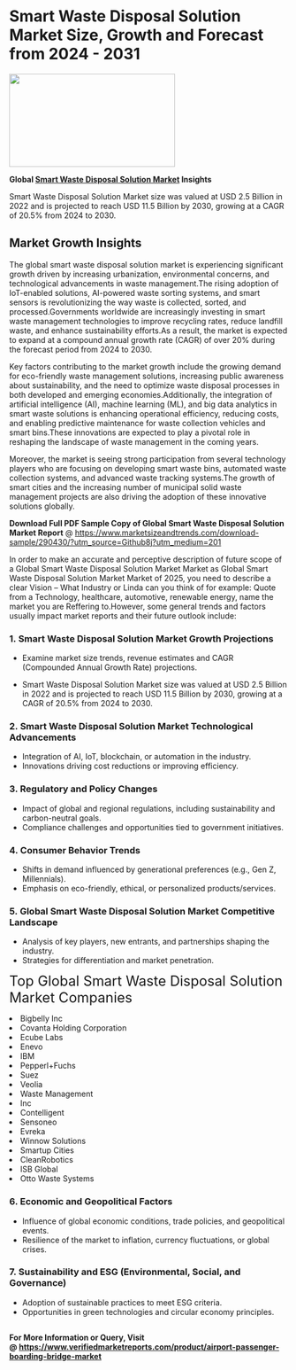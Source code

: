 <H1>Smart Waste Disposal Solution Market Size, Growth and Forecast from 2024 - 2031</H1><img class="aligncenter size-medium wp-image-584254" src="https://thirdeyenews.in/wp-content/uploads/2024/09/Global-Market-Research-300x168.jpeg" alt="" width="300" height="168" /><p><strong>Global&nbsp;<a href="https://www.marketsizeandtrends.com/download-sample/290430/?utm_source=Github8j?utm_medium=201">Smart Waste Disposal Solution Market</a> Insights</strong></p><p>Smart Waste Disposal Solution Market size was valued at USD 2.5 Billion in 2022 and is projected to reach USD 11.5 Billion by 2030, growing at a CAGR of 20.5% from 2024 to 2030.</p><p><h2>Market Growth Insights</h2> <p>The global smart waste disposal solution market is experiencing significant growth driven by increasing urbanization, environmental concerns, and technological advancements in waste management.The rising adoption of IoT-enabled solutions, AI-powered waste sorting systems, and smart sensors is revolutionizing the way waste is collected, sorted, and processed.Governments worldwide are increasingly investing in smart waste management technologies to improve recycling rates, reduce landfill waste, and enhance sustainability efforts.As a result, the market is expected to expand at a compound annual growth rate (CAGR) of over 20% during the forecast period from 2024 to 2030.</p> <p>Key factors contributing to the market growth include the growing demand for eco-friendly waste management solutions, increasing public awareness about sustainability, and the need to optimize waste disposal processes in both developed and emerging economies.Additionally, the integration of artificial intelligence (AI), machine learning (ML), and big data analytics in smart waste solutions is enhancing operational efficiency, reducing costs, and enabling predictive maintenance for waste collection vehicles and smart bins.These innovations are expected to play a pivotal role in reshaping the landscape of waste management in the coming years.</p> <p>Moreover, the market is seeing strong participation from several technology players who are focusing on developing smart waste bins, automated waste collection systems, and advanced waste tracking systems.The growth of smart cities and the increasing number of municipal solid waste management projects are also driving the adoption of these innovative solutions globally.</p> <p><span class=""><strong>Download Full PDF Sample Copy of Global Smart Waste Disposal Solution Market Report</strong> @ <a href="https://www.marketsizeandtrends.com/download-sample/290430/?utm_source=Github8j?utm_medium=201" target="_blank">https://www.marketsizeandtrends.com/download-sample/290430/?utm_source=Github8j?utm_medium=201</a></span></p><p>In order to make an accurate and perceptive description of future scope of a Global&nbsp;Smart Waste Disposal Solution Market Market as Global&nbsp;Smart Waste Disposal Solution Market Market of 2025, you need to describe a clear Vision &ndash; What Industry or Linda can you think of for example: Quote from a Technology, healthcare, automotive, renewable energy, name the market you are Reffering to.However, some general trends and factors usually impact market reports and their future outlook include:</p><h3>1.&nbsp;<strong>Smart Waste Disposal Solution Market Growth Projections</strong></h3><ul><li>Examine market size trends, revenue estimates and CAGR (Compounded Annual Growth Rate) projections.</li><li><p>Smart Waste Disposal Solution Market size was valued at USD 2.5 Billion in 2022 and is projected to reach USD 11.5 Billion by 2030, growing at a CAGR of 20.5% from 2024 to 2030.</p></li></ul><h3>2.&nbsp;<strong>Smart Waste Disposal Solution Market Technological Advancements</strong></h3><ul><li>Integration of AI, IoT, blockchain, or automation in the industry.</li><li>Innovations driving cost reductions or improving efficiency.</li></ul><h3>3.&nbsp;<strong>Regulatory and Policy Changes</strong></h3><ul><li>Impact of global and regional regulations, including sustainability and carbon-neutral goals.</li><li>Compliance challenges and opportunities tied to government initiatives.</li></ul><h3>4.&nbsp;<strong>Consumer Behavior Trends</strong></h3><ul><li>Shifts in demand influenced by generational preferences (e.g., Gen Z, Millennials).</li><li>Emphasis on eco-friendly, ethical, or personalized products/services.</li></ul><h3>5.&nbsp;<strong>Global Smart Waste Disposal Solution Market Competitive Landscape</strong></h3><ul><li>Analysis of key players, new entrants, and partnerships shaping the industry.</li><li>Strategies for differentiation and market penetration.</li></ul><p data-pm-slice="1 1 []"><span style="color: inherit; font-family: inherit; font-size: 25px;">Top Global Smart Waste Disposal Solution Market Companies</span></p><div class="" data-test-id=""><p><li>Bigbelly Inc</li><li> Covanta Holding Corporation</li><li> Ecube Labs</li><li> Enevo</li><li> IBM</li><li> Pepperl+Fuchs</li><li> Suez</li><li> Veolia</li><li> Waste Management</li><li> Inc</li><li> Contelligent</li><li> Sensoneo</li><li> Evreka</li><li> Winnow Solutions</li><li> Smartup Cities</li><li> CleanRobotics</li><li> ISB Global</li><li> Otto Waste Systems</li></p></div><h3>6.&nbsp;<strong>Economic and Geopolitical Factors</strong></h3><ul><li>Influence of global economic conditions, trade policies, and geopolitical events.</li><li>Resilience of the market to inflation, currency fluctuations, or global crises.</li></ul><h3>7.&nbsp;<strong>Sustainability and ESG (Environmental, Social, and Governance)</strong></h3><ul><li>Adoption of sustainable practices to meet ESG criteria.</li><li>Opportunities in green technologies and circular economy principles.</li></ul><h2><strong style="font-size: 14px;">For More Information or Query, Visit @&nbsp;</strong><a style="background-color: #ffffff; font-size: 14px;" href="https://www.marketsizeandtrends.com/report/smart-waste-disposal-solution-market/" target="_blank">https://www.verifiedmarketreports.com/product/airport-passenger-boarding-bridge-market</a></h2>